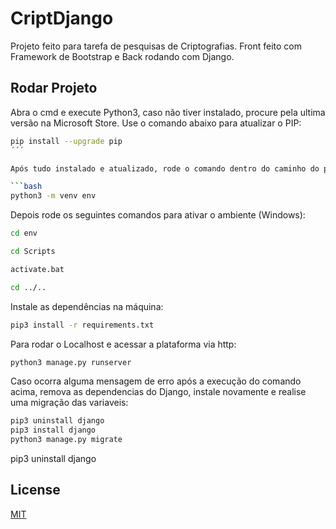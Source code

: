 # CriptDjango

Projeto feito para tarefa de pesquisas de Criptografias. Front feito com Framework de Bootstrap e Back rodando com Django.

## Rodar Projeto

Abra o cmd e execute Python3, caso não tiver instalado, procure pela ultima versão na Microsoft Store.
Use o comando abaixo para atualizar o PIP:

```bash
pip install --upgrade pip
´´´

Após tudo instalado e atualizado, rode o comando dentro do caminho do projeto para criação do ambiente virtualizado.

```bash
python3 -m venv env
```

Depois rode os seguintes comandos para ativar o ambiente (Windows):

```bash
cd env

cd Scripts

activate.bat

cd ../..
```

Instale as dependências na máquina:

```bash
pip3 install -r requirements.txt
```

Para rodar o Localhost e acessar a plataforma via http:

```bash
python3 manage.py runserver
```

Caso ocorra alguma mensagem de erro após a execução do comando acima, remova as dependencias do Django, instale novamente e realise uma migração das variaveis:

```bash
pip3 uninstall django
pip3 install django
python3 manage.py migrate
```

pip3 uninstall django

## License
[MIT](https://choosealicense.com/licenses/mit/)
